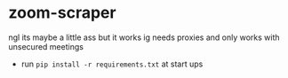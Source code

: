 # zoom-scraper
ngl its maybe a little ass but it works ig
needs proxies and only works with unsecured meetings
- run ``` pip install -r requirements.txt ``` at start ups
